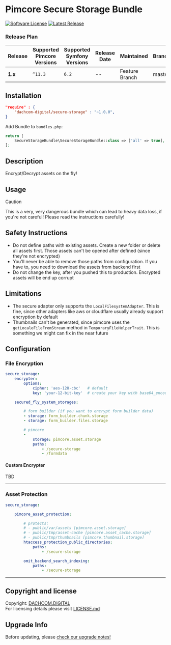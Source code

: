 # Pimcore Secure Storage Bundle
[![Software License](https://img.shields.io/badge/license-GPLv3-brightgreen.svg?style=flat-square)](LICENSE.md)
[![Latest Release](https://img.shields.io/packagist/v/dachcom-digital/secure-storage.svg?style=flat-square)](https://packagist.org/packages/dachcom-digital/secure-storage)

### Release Plan

| Release | Supported Pimcore Versions | Supported Symfony Versions | Release Date | Maintained     | Branch |
|---------|----------------------------|----------------------------|--------------|----------------|--------|
| **1.x** | `^11.3`                    | `6.2`                      | --           | Feature Branch | master |


## Installation

```json
"require" : {
    "dachcom-digital/secure-storage" : "~1.0.0",
}
```

Add Bundle to `bundles.php`:
```php
return [
    SecureStorageBundle\SecureStorageBundle::class => ['all' => true],
];
```

## Description
Encrypt/Decrypt assets on the fly!

## Usage

> [!CAUTION]  
> This is a very, very dangerous bundle which can lead to heavy data loss, if you're not careful!
> Please read the instructions carefully!

## Safety Instructions
- Do not define paths with existing assets. Create a new folder or delete all assets first. Those assets can't be opened after defined (since they're not encrypted)
- You'll never be able to remove those paths from configuration. If you have to, you need to download the assets from backend first
- Do not change the key, after you pushed this to production. Encrypted assets will be end up corrupt

## Limitations
- The secure adapter only supports the `LocalFilesystemAdapter`. This is fine, since other adapters like aws or cloudflare usually already support encryption by default
- Thumbnails can't be generated, since pimcore uses the `getLocaleFileFromStream` method in `TemporaryFileHelperTrait`. This is something we might can fix in the near future

## Configuration

### File Encryption

```yaml
secure_storage:
    encrypter:
        options:
            cipher: 'aes-128-cbc'   # default
            key: 'your-12-bit-key'  # create your key with base64_encode(openssl_random_pseudo_bytes(16));

    secured_fly_system_storages:

        # form builder (if you want to encrypt form builder data)
        - storage: form_builder.chunk.storage
        - storage: form_builder.files.storage

        # pimcore
        -
            storage: pimcore.asset.storage
            paths:
                - /secure-storage
                - /formdata
```

#### Custom Encrypter
TBD

***

### Asset Protection

```yaml
secure_storage:

    pimcore_asset_protection:

        # protects:
        # - public/var/assets [pimcore.asset.storage]
        # - public/tmp/asset-cache [pimcore.asset_cache.storage]
        # - public/tmp/thumbnails [pimcore.thumbnail.storage]
        htaccess_protection_public_directories:
            paths:
                - /secure-storage

        omit_backend_search_indexing:
            paths:
                - /secure-storage
```

***

## Copyright and license
Copyright: [DACHCOM.DIGITAL](http://dachcom-digital.ch)  
For licensing details please visit [LICENSE.md](LICENSE.md)  

## Upgrade Info
Before updating, please [check our upgrade notes!](UPGRADE.md)
